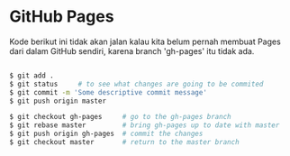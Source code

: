 # GitHub Pages

Kode berikut ini tidak akan jalan kalau kita belum pernah membuat Pages dari dalam
GitHub sendiri, karena branch 'gh-pages' itu tidak ada.

```bash

$ git add .
$ git status     # to see what changes are going to be commited
$ git commit -m 'Some descriptive commit message'
$ git push origin master

$ git checkout gh-pages     # go to the gh-pages branch
$ git rebase master         # bring gh-pages up to date with master
$ git push origin gh-pages  # commit the changes
$ git checkout master       # return to the master branch

```

